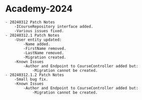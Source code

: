 # Academy-2024
	- 20240312 Patch Notes
		-ICourseRepository interface added.
		-Various issues fixed.
	- 20240312.1 Patch Notes
		-User entity updated:
			-Name added.
			-FirstName removed.
			-LastName removed.
			-Migration created.
		-Known Issues
			-Author and Endpoint to CourseController added but:
				-Migration cannot be created.
	- 20240312.1.2 Patch Notes
		-Small bug fix.
		-Known Issues
			-Author and Endpoint to CourseController added but:
				-Migration cannot be created.
